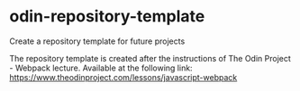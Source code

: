 # odin-repository-template
Create a repository template for future projects

The repository template is created after the instructions of The Odin Project - Webpack lecture. 
Available at the following link:
https://www.theodinproject.com/lessons/javascript-webpack